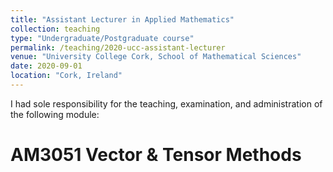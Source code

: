 ```yaml
---
title: "Assistant Lecturer in Applied Mathematics"
collection: teaching
type: "Undergraduate/Postgraduate course"
permalink: /teaching/2020-ucc-assistant-lecturer
venue: "University College Cork, School of Mathematical Sciences"
date: 2020-09-01
location: "Cork, Ireland"
---
```


I had sole responsibility for the teaching, examination, and administration of the following module:

AM3051 Vector & Tensor Methods
======
